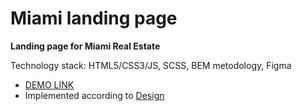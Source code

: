 # Miami landing page
**Landing page for Miami Real Estate**

Technology stack: HTML5/CSS3/JS, SCSS, BEM metodology, Figma

-  [DEMO LINK](https://dariia-romanova.github.io/layout_miami/) 
-  Implemented according to [Design](https://dariia-romanova.github.io/layout_miami/)


